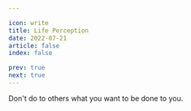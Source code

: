 ```yaml
---

icon: write
title: Life Perception
date: 2022-07-21
article: false
index: false

prev: true
next: true
---
```



Don't do to others what you want to be done to you.
